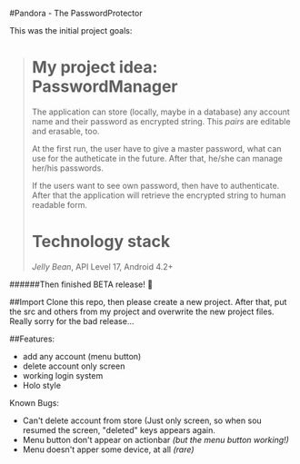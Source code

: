 #Pandora - The PasswordProtector

This was the initial project goals:

> My project idea: PasswordManager
> ============
> 
> The application can store (locally, maybe in a database) any account name and their password as encrypted string. This        _pairs_  are editable and erasable, too.
> 
> At the first run, the user have to give a master password, what can use for the autheticate in the future. After that, he/she  can manage her/his passwords. 
> 
> If the users want to see own password, then have to authenticate. After that the application will retrieve the encrypted string  to human readable form.
> 
> Technology stack
> ============
> _Jelly Bean_, API Level 17, Android 4.2+

######Then finished BETA release! :tada:

##Import
Clone this repo, then please create a new project. After that, put the src and others from my project and overwrite the new project files. Really sorry for the bad release... 

##Features:
* add any account (menu button)
* delete account only screen
* working login system
* Holo style

Known Bugs:
* Can't delete account from store (Just only screen, so when sou resumed the screen, "deleted" keys appears again.
* Menu button don't appear on actionbar _(but the menu button working!)_
* Menu doesn't apper some device, at all _(rare)_
